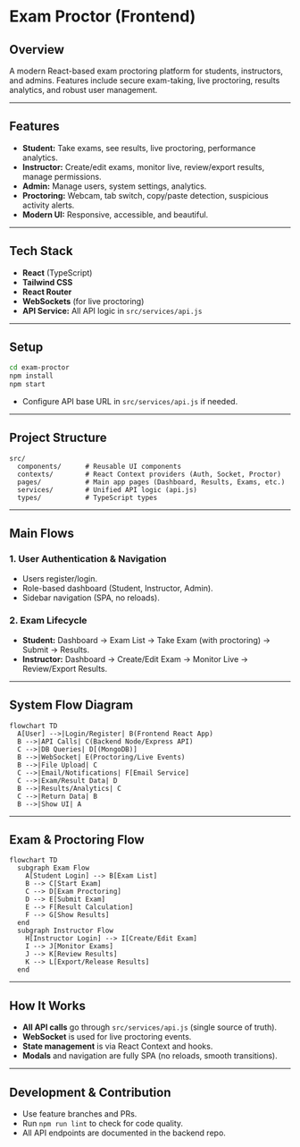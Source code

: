 # Exam Proctor (Frontend)

## Overview
A modern React-based exam proctoring platform for students, instructors, and admins. Features include secure exam-taking, live proctoring, results analytics, and robust user management.

---

## Features
- **Student:** Take exams, see results, live proctoring, performance analytics.
- **Instructor:** Create/edit exams, monitor live, review/export results, manage permissions.
- **Admin:** Manage users, system settings, analytics.
- **Proctoring:** Webcam, tab switch, copy/paste detection, suspicious activity alerts.
- **Modern UI:** Responsive, accessible, and beautiful.

---

## Tech Stack
- **React** (TypeScript)
- **Tailwind CSS**
- **React Router**
- **WebSockets** (for live proctoring)
- **API Service:** All API logic in `src/services/api.js`

---

## Setup

```bash
cd exam-proctor
npm install
npm start
```
- Configure API base URL in `src/services/api.js` if needed.

---

## Project Structure
```
src/
  components/      # Reusable UI components
  contexts/        # React Context providers (Auth, Socket, Proctor)
  pages/           # Main app pages (Dashboard, Results, Exams, etc.)
  services/        # Unified API logic (api.js)
  types/           # TypeScript types
```

---

## Main Flows
### 1. User Authentication & Navigation
- Users register/login.
- Role-based dashboard (Student, Instructor, Admin).
- Sidebar navigation (SPA, no reloads).

### 2. Exam Lifecycle
- **Student:** Dashboard → Exam List → Take Exam (with proctoring) → Submit → Results.
- **Instructor:** Dashboard → Create/Edit Exam → Monitor Live → Review/Export Results.

---

## System Flow Diagram
```mermaid
flowchart TD
  A[User] -->|Login/Register| B(Frontend React App)
  B -->|API Calls| C(Backend Node/Express API)
  C -->|DB Queries| D[(MongoDB)]
  B -->|WebSocket| E(Proctoring/Live Events)
  B -->|File Upload| C
  C -->|Email/Notifications| F[Email Service]
  C -->|Exam/Result Data| D
  B -->|Results/Analytics| C
  C -->|Return Data| B
  B -->|Show UI| A
```

---

## Exam & Proctoring Flow
```mermaid
flowchart TD
  subgraph Exam Flow
    A[Student Login] --> B[Exam List]
    B --> C[Start Exam]
    C --> D[Exam Proctoring]
    D --> E[Submit Exam]
    E --> F[Result Calculation]
    F --> G[Show Results]
  end
  subgraph Instructor Flow
    H[Instructor Login] --> I[Create/Edit Exam]
    I --> J[Monitor Exams]
    J --> K[Review Results]
    K --> L[Export/Release Results]
  end
```

---

## How It Works
- **All API calls** go through `src/services/api.js` (single source of truth).
- **WebSocket** is used for live proctoring events.
- **State management** is via React Context and hooks.
- **Modals** and navigation are fully SPA (no reloads, smooth transitions).

---

## Development & Contribution
- Use feature branches and PRs.
- Run `npm run lint` to check for code quality.
- All API endpoints are documented in the backend repo. 